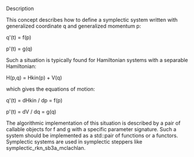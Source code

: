Description

This concept describes how to define a symplectic system written with generalized coordinate q and generalized momentum p:

q'(t) = f(p)

p'(t) = g(q)

Such a situation is typically found for Hamiltonian systems with a separable Hamiltonian:

H(p,q) = Hkin(p) + V(q)

which gives the equations of motion:

q'(t) = dHkin / dp = f(p)

p'(t) = dV / dq = g(q)

The algorithmic implementation of this situation is described by a pair of callable objects for f and g with a specific parameter signature. Such a system should be implemented as a std::pair of functions or a functors. Symplectic systems are used in symplectic steppers like symplectic_rkn_sb3a_mclachlan. 